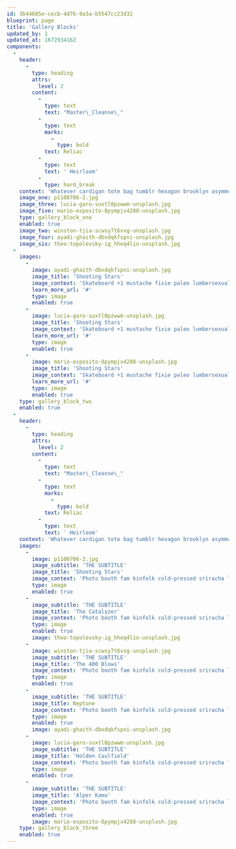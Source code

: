 ```yaml
---
id: 3b44685e-cecb-4d76-9a3a-b5547cc23d32
blueprint: page
title: 'Gallery Blocks'
updated_by: 1
updated_at: 1672934162
components:
  -
    header:
      -
        type: heading
        attrs:
          level: 2
        content:
          -
            type: text
            text: "Master\_Cleanse\_"
          -
            type: text
            marks:
              -
                type: bold
            text: Reliac
          -
            type: text
            text: ' Heirloom'
          -
            type: hard_break
    context: 'Whatever cardigan tote bag tumblr hexagon brooklyn asymmetrical gentrify, subway tile poke farm-to-table. Franzen you probably haven''t heard of them man bun deep jianbing selfies heirloom.'
    image_one: p1100706-2.jpg
    image_three: lucia-garo-suxtl0pzwwm-unsplash.jpg
    image_five: mario-esposito-8pympjx4288-unsplash.jpg
    type: gallery_block_one
    enabled: true
    image_two: winston-tjia-scwsy7t6vxg-unsplash.jpg
    image_four: ayadi-ghaith-dbxdqkfspni-unsplash.jpg
    image_six: theo-topolevsky-ig_hheq4lio-unsplash.jpg
  -
    images:
      -
        image: ayadi-ghaith-dbxdqkfspni-unsplash.jpg
        image_title: 'Shooting Stars'
        image_context: 'Skateboard +1 mustache fixie paleo lumbersexual.'
        learn_more_url: '#'
        type: image
        enabled: true
      -
        image: lucia-garo-suxtl0pzwwm-unsplash.jpg
        image_title: 'Shooting Stars'
        image_context: 'Skateboard +1 mustache fixie paleo lumbersexual.'
        learn_more_url: '#'
        type: image
        enabled: true
      -
        image: mario-esposito-8pympjx4288-unsplash.jpg
        image_title: 'Shooting Stars'
        image_context: 'Skateboard +1 mustache fixie paleo lumbersexual.'
        learn_more_url: '#'
        type: image
        enabled: true
    type: gallery_block_two
    enabled: true
  -
    header:
      -
        type: heading
        attrs:
          level: 2
        content:
          -
            type: text
            text: "Master\_Cleanse\_"
          -
            type: text
            marks:
              -
                type: bold
            text: Reliac
          -
            type: text
            text: ' Heirloom'
    context: 'Whatever cardigan tote bag tumblr hexagon brooklyn asymmetrical gentrify, subway tile poke farm-to-table. Franzen you probably haven''t heard of them man bun deep jianbing selfies heirloom.'
    images:
      -
        image: p1100706-2.jpg
        image_subtitle: 'THE SUBTITLE'
        image_title: 'Shooting Stars'
        image_context: 'Photo booth fam kinfolk cold-pressed sriracha leggings jianbing microdosing tousled waistcoat.'
        type: image
        enabled: true
      -
        image_subtitle: 'THE SUBTITLE'
        image_title: 'The Catalyzer'
        image_context: 'Photo booth fam kinfolk cold-pressed sriracha leggings jianbing microdosing tousled waistcoat.'
        type: image
        enabled: true
        image: theo-topolevsky-ig_hheq4lio-unsplash.jpg
      -
        image: winston-tjia-scwsy7t6vxg-unsplash.jpg
        image_subtitle: 'THE SUBTITLE'
        image_title: 'The 400 Blows'
        image_context: 'Photo booth fam kinfolk cold-pressed sriracha leggings jianbing microdosing tousled waistcoat.'
        type: image
        enabled: true
      -
        image_subtitle: 'THE SUBTITLE'
        image_title: Neptune
        image_context: 'Photo booth fam kinfolk cold-pressed sriracha leggings jianbing microdosing tousled waistcoat.'
        type: image
        enabled: true
        image: ayadi-ghaith-dbxdqkfspni-unsplash.jpg
      -
        image: lucia-garo-suxtl0pzwwm-unsplash.jpg
        image_subtitle: 'THE SUBTITLE'
        image_title: 'Holden Caulfield'
        image_context: 'Photo booth fam kinfolk cold-pressed sriracha leggings jianbing microdosing tousled waistcoat.'
        type: image
        enabled: true
      -
        image_subtitle: 'THE SUBTITLE'
        image_title: 'Alper Kamu'
        image_context: 'Photo booth fam kinfolk cold-pressed sriracha leggings jianbing microdosing tousled waistcoat.'
        type: image
        enabled: true
        image: mario-esposito-8pympjx4288-unsplash.jpg
    type: gallery_block_three
    enabled: true
---
```

